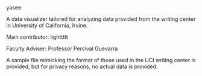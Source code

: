 yasee

A data visualizer tailored for analyzing data provided from the writing center 
in University of California, Irvine.


Main contributor: lighttttt

Faculty Adviser: Professor Percival Guevarra


A sample file mimicking the format of those used in the UCI writing center is provided,
but for privacy reasons, no actual data is provided.


